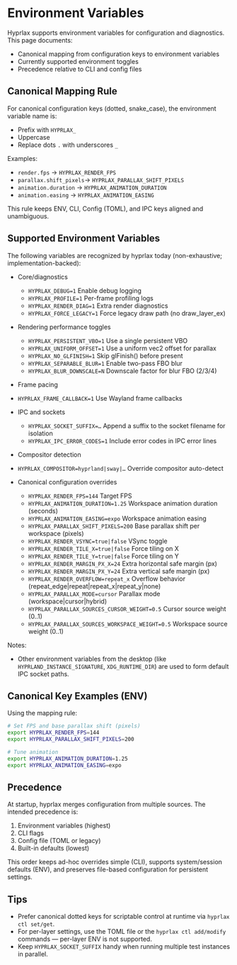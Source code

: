 # Environment Variables

Hyprlax supports environment variables for configuration and diagnostics. This page documents:
- Canonical mapping from configuration keys to environment variables
- Currently supported environment toggles
- Precedence relative to CLI and config files

## Canonical Mapping Rule

For canonical configuration keys (dotted, snake_case), the environment variable name is:
- Prefix with `HYPRLAX_`
- Uppercase
- Replace dots `.` with underscores `_`

Examples:
- `render.fps`           → `HYPRLAX_RENDER_FPS`
- `parallax.shift_pixels`→ `HYPRLAX_PARALLAX_SHIFT_PIXELS`
- `animation.duration`   → `HYPRLAX_ANIMATION_DURATION`
- `animation.easing`     → `HYPRLAX_ANIMATION_EASING`

This rule keeps ENV, CLI, Config (TOML), and IPC keys aligned and unambiguous.

## Supported Environment Variables

The following variables are recognized by hyprlax today (non-exhaustive; implementation-backed):

- Core/diagnostics
  - `HYPRLAX_DEBUG=1`                Enable debug logging
  - `HYPRLAX_PROFILE=1`              Per-frame profiling logs
  - `HYPRLAX_RENDER_DIAG=1`          Extra render diagnostics
  - `HYPRLAX_FORCE_LEGACY=1`         Force legacy draw path (no draw_layer_ex)

- Rendering performance toggles
  - `HYPRLAX_PERSISTENT_VBO=1`       Use a single persistent VBO
  - `HYPRLAX_UNIFORM_OFFSET=1`       Use a uniform vec2 offset for parallax
  - `HYPRLAX_NO_GLFINISH=1`          Skip glFinish() before present
  - `HYPRLAX_SEPARABLE_BLUR=1`       Enable two-pass FBO blur
  - `HYPRLAX_BLUR_DOWNSCALE=N`       Downscale factor for blur FBO (2/3/4)

- Frame pacing
- `HYPRLAX_FRAME_CALLBACK=1`       Use Wayland frame callbacks

- IPC and sockets
  - `HYPRLAX_SOCKET_SUFFIX=…`        Append a suffix to the socket filename for isolation
  - `HYPRLAX_IPC_ERROR_CODES=1`      Include error codes in IPC error lines

- Compositor detection
- `HYPRLAX_COMPOSITOR=hyprland|sway|…` Override compositor auto-detect

- Canonical configuration overrides
  - `HYPRLAX_RENDER_FPS=144`                 Target FPS
  - `HYPRLAX_ANIMATION_DURATION=1.25`       Workspace animation duration (seconds)
  - `HYPRLAX_ANIMATION_EASING=expo`         Workspace animation easing
  - `HYPRLAX_PARALLAX_SHIFT_PIXELS=200`     Base parallax shift per workspace (pixels)
  - `HYPRLAX_RENDER_VSYNC=true|false`       VSync toggle
  - `HYPRLAX_RENDER_TILE_X=true|false`      Force tiling on X
  - `HYPRLAX_RENDER_TILE_Y=true|false`      Force tiling on Y
  - `HYPRLAX_RENDER_MARGIN_PX_X=24`         Extra horizontal safe margin (px)
  - `HYPRLAX_RENDER_MARGIN_PX_Y=24`         Extra vertical safe margin (px)
  - `HYPRLAX_RENDER_OVERFLOW=repeat_x`      Overflow behavior (repeat_edge|repeat|repeat_x|repeat_y|none)
  - `HYPRLAX_PARALLAX_MODE=cursor`          Parallax mode (workspace|cursor|hybrid)
  - `HYPRLAX_PARALLAX_SOURCES_CURSOR_WEIGHT=0.5`    Cursor source weight (0..1)
  - `HYPRLAX_PARALLAX_SOURCES_WORKSPACE_WEIGHT=0.5` Workspace source weight (0..1)

Notes:
- Other environment variables from the desktop (like `HYPRLAND_INSTANCE_SIGNATURE`, `XDG_RUNTIME_DIR`) are used to form default IPC socket paths.

## Canonical Key Examples (ENV)

Using the mapping rule:

```bash
# Set FPS and base parallax shift (pixels)
export HYPRLAX_RENDER_FPS=144
export HYPRLAX_PARALLAX_SHIFT_PIXELS=200

# Tune animation
export HYPRLAX_ANIMATION_DURATION=1.25
export HYPRLAX_ANIMATION_EASING=expo
```

## Precedence

At startup, hyprlax merges configuration from multiple sources. The intended precedence is:

1. Environment variables (highest)
2. CLI flags
3. Config file (TOML or legacy)
4. Built-in defaults (lowest)

This order keeps ad-hoc overrides simple (CLI), supports system/session defaults (ENV), and preserves file-based configuration for persistent settings.

## Tips

- Prefer canonical dotted keys for scriptable control at runtime via `hyprlax ctl set/get`.
- For per-layer settings, use the TOML file or the `hyprlax ctl add/modify` commands — per-layer ENV is not supported.
- Keep `HYPRLAX_SOCKET_SUFFIX` handy when running multiple test instances in parallel.

